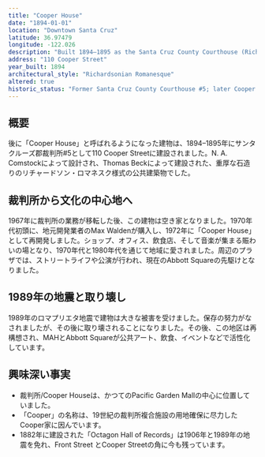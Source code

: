 ```yaml
---
title: "Cooper House"
date: "1894-01-01"
location: "Downtown Santa Cruz"
latitude: 36.97479
longitude: -122.026
description: "Built 1894–1895 as the Santa Cruz County Courthouse (Richardsonian Romanesque). Redeveloped by Max Walden and reopened in 1972 as the Cooper House; demolished after the 1989 Loma Prieta earthquake."
address: "110 Cooper Street"
year_built: 1894
architectural_style: "Richardsonian Romanesque"
altered: true
historic_status: "Former Santa Cruz County Courthouse #5; later Cooper House; site now part of Abbott Square/MAH"
---
```


## 概要

後に「Cooper House」と呼ばれるようになった建物は、1894–1895年にサンタクルーズ郡裁判所#5として110 Cooper Streetに建設されました。N. A. Comstockによって設計され、Thomas Beckによって建設された、重厚な石造りのリチャードソン・ロマネスク様式の公共建築物でした。

## 裁判所から文化の中心地へ

1967年に裁判所の業務が移転した後、この建物は空き家となりました。1970年代初頭に、地元開発業者のMax Waldenが購入し、1972年に「Cooper House」として再開発しました。ショップ、オフィス、飲食店、そして音楽が集まる賑わいの場となり、1970年代と1980年代を通じて地域に愛されました。周辺のプラザでは、ストリートライフや公演が行われ、現在のAbbott Squareの先駆けとなりました。

## 1989年の地震と取り壊し

1989年のロマプリエタ地震で建物は大きな被害を受けました。保存の努力がなされましたが、その後に取り壊されることになりました。その後、この地区は再構想され、MAHとAbbott Squareが公共アート、飲食、イベントなどで活性化しています。

## 興味深い事実

- 裁判所/Cooper Houseは、かつてのPacific Garden Mallの中心に位置していました。
- 「Cooper」の名称は、19世紀の裁判所複合施設の用地確保に尽力したCooper家に因んでいます。
- 1882年に建設された「Octagon Hall of Records」は1906年と1989年の地震を免れ、Front Street とCooper Streetの角に今も残っています。